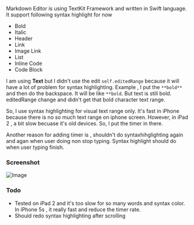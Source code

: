 Markdown Editor is using TextKit Framework and written in Swift language.
It support following syntax highlight for now

- Bold
- Italic
- Header
- Link
- Image Link
- List
- Inline Code
- Code Block

I am using **Text** but I didn't use the edit `self.editedRange` because it will have a lot of problem for syntax highlighting. Example , I put the `**bold**` and then do the backspace. It will be like `**bold`. But text is still bold. editedRange change and didn't get that bold character text range.

So, I use syntax highlighting for visual text range only. It's fast in iPhone because there is no so much text range on iphone screen. However, in iPad 2 , a bit slow becuase it's old devices. So, I put the timer in there.

Another reason for adding timer is , shouldn't do syntaxhihglighting again and agan when user doing non stop typing. Syntax highlight should do when user typing finish.

### Screenshot

![Image](http://cl.ly/Y87e/Screen%20Shot%202014-10-21%20at%2012.39.32%20am.png)

### Todo

- Tested on iPad 2 and it's too slow for so many words and syntax color. In iPhone 5s , it really fast and reduce the timer rate. 
- Should redo syntax highlighting after scrolling 
